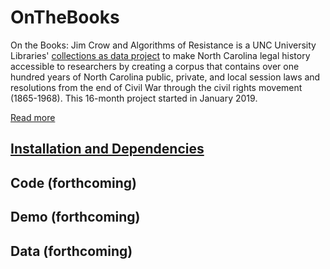 # OnTheBooks

On the Books: Jim Crow and Algorithms of Resistance is a UNC University Libraries' [collections as data project](https://collectionsasdata.github.io/part2whole/) to make North Carolina legal history accessible to researchers by creating a corpus that contains over one hundred years of North Carolina public, private, and local session laws and resolutions from the end of Civil War through the civil rights movement (1865-1968). This 16-month project started in January 2019.

[Read more](https://unc-libraries-data.github.io/OnTheBooks/)

## [Installation and Dependencies](installation.md)

## Code (forthcoming)

## Demo (forthcoming)

## Data (forthcoming)

